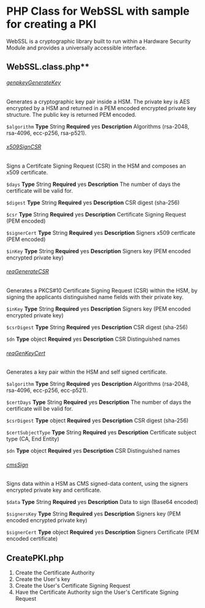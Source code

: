 # PHP Class for WebSSL with sample for creating a PKI
WebSSL is a cryptographic library built to run within a Hardware Security Module and provides a universally accessible interface.


## WebSSL.class.php**

###### [genpkeyGenerateKey](https://www.webssl.io/?version=latest#49d95276-8806-463c-8063-a1e7c6f0d97b)

Generates a cryptographic key pair inside a HSM. The private key is AES encrypted by a HSM and returned in a PEM encoded encrypted private key structure. The public key is returned PEM encoded.

```$algorithm``` **Type** String **Required** yes **Description** Algorithms (rsa-2048, rsa-4096, ecc-p256, rsa-p521).


###### [x509SignCSR](https://www.webssl.io/?version=latest#8f4e4c7e-89fa-4e14-8f84-cfd15df0b0fb)

Signs a Certifcate Signing Request (CSR) in the HSM and composes an x509 certificate.

```$days``` **Type** String **Required** yes **Description** The number of days the certificate will be valid for.

```$digest``` **Type** String **Required** yes **Description** CSR digest (sha-256)

```$csr``` **Type** String **Required** yes **Description** Certificate Signing Request (PEM encoded) 

```$signerCert``` **Type** String **Required** yes **Description** Signers x509 certficate (PEM encoded)

```$inKey``` **Type** String **Required** yes **Description** Signers key (PEM encoded encrypted private key) 


###### [reqGenerateCSR](https://www.webssl.io/?version=latest#96541a80-bfd5-4567-9a3a-a4e51857f541)

Generates a PKCS#10 Certificate Signing Request (CSR) within the HSM, by signing the applicants distinguished name fields with their private key.

```$inKey``` **Type** String **Required** yes **Description** Signers key (PEM encoded encrypted private key)

```$csrDigest``` **Type** String **Required** yes **Description** CSR digest (sha-256)

```$dn``` **Type** object **Required** yes **Description** CSR Distinguished names


###### [reqGenKeyCert](https://www.webssl.io/?version=latest#a593b837-bff9-48d0-a870-975b49868237)

Generates a key pair within the HSM and self signed certificate.

```$algorithm``` **Type** String **Required** yes **Description** Algorithms (rsa-2048, rsa-4096, ecc-p256, ecc-p521).

```$certDays``` **Type** String **Required** yes **Description** The number of days the certificate will be valid for.

```$csrDigest``` **Type** object **Required** yes **Description** CSR digest (sha-256)

```$certSubjectType``` **Type** String **Required** yes **Description** Certificate subject type (CA, End Entity)

```$dn``` **Type** object **Required** yes **Description** CSR Distinguished names


###### [cmsSign](https://www.webssl.io/?version=latest#9a10b294-1cc2-487e-b87e-0b980bb3c321)

Signs data within a HSM as CMS signed-data content, using the signers encrypted private key and certificate.

```$data``` **Type** String **Required** yes **Description**  Data to sign (Base64 encoded)

```$signersKey``` **Type** String **Required** yes **Description** Signers key (PEM encoded encrypted private key)

```$signerCert``` **Type** object **Required** yes **Description** Signers Certificate (PEM encoded certificate)


## CreatePKI.php

1. Create the Certificate Authority
2. Create the User's key
3. Create the User's Certificate Signing Request
4. Have the Certificate Authority sign the User's Certificate Signing Request
